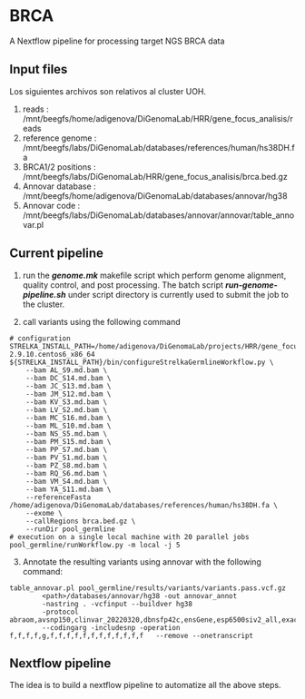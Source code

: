 # BRCA
A Nextflow pipeline for processing target NGS BRCA data



## Input files

Los siguientes archivos son relativos al cluster UOH.

1. reads : /mnt/beegfs/home/adigenova/DiGenomaLab/HRR/gene_focus_analisis/reads
2. reference genome : /mnt/beegfs/labs/DiGenomaLab/databases/references/human/hs38DH.fa 
3. BRCA1/2 positions :  /mnt/beegfs/labs/DiGenomaLab/HRR/gene_focus_analisis/brca.bed.gz
4. Annovar database : /mnt/beegfs/home/adigenova/DiGenomaLab/databases/annovar/hg38
5. Annovar code : /mnt/beegfs/labs/DiGenomaLab/databases/annovar/annovar/table_annovar.pl  



## Current pipeline

1. run the ***genome.mk*** makefile script which perform genome alignment, quality control, and post processing. 
The batch script  ***run-genome-pipeline.sh*** under script directory is currently used to submit the job to the cluster.

2. call variants using the following command 
```
# configuration
STRELKA_INSTALL_PATH=/home/adigenova/DiGenomaLab/projects/HRR/gene_focus_analisis/strelka-2.9.10.centos6_x86_64
${STRELKA_INSTALL_PATH}/bin/configureStrelkaGermlineWorkflow.py \
    --bam AL_S9.md.bam \
    --bam DC_S14.md.bam \
    --bam JC_S13.md.bam \
    --bam JM_S12.md.bam \
    --bam KV_S3.md.bam \
    --bam LV_S2.md.bam \
    --bam MC_S16.md.bam \
    --bam ML_S10.md.bam \
    --bam NS_S5.md.bam \
    --bam PM_S15.md.bam \
    --bam PP_S7.md.bam \
    --bam PV_S1.md.bam \
    --bam PZ_S8.md.bam \
    --bam RQ_S6.md.bam \
    --bam VM_S4.md.bam \
    --bam YA_S11.md.bam \
    --referenceFasta /home/adigenova/DiGenomaLab/databases/references/human/hs38DH.fa \
    --exome \
    --callRegions brca.bed.gz \
    --runDir pool_germline
# execution on a single local machine with 20 parallel jobs
pool_germline/runWorkflow.py -m local -j 5
```
3. Annotate the resulting variants using annovar with the following command:

```
table_annovar.pl pool_germline/results/variants/variants.pass.vcf.gz 
		<path>/databases/annovar/hg38 -out annovar_annot 
		-nastring . -vcfinput --buildver hg38  
		-protocol abraom,avsnp150,clinvar_20220320,dbnsfp42c,ensGene,esp6500siv2_all,exac03,gene4denovo201907,gnomad30_genome,hrcr1,icgc28,intervar_20180118,kaviar_20150923,ljb26_all,mcap,regsnpintron,revel 
		--codingarg -includesnp -operation f,f,f,f,g,f,f,f,f,f,f,f,f,f,f,f,f   --remove --onetranscript
```

## Nextflow pipeline
The idea is to build a nextflow pipeline to automatize all the above steps.




